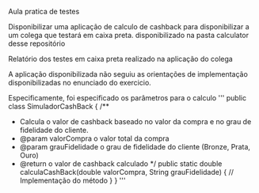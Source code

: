Aula pratica de testes

Disponibilizar uma aplicação de calculo de cashback para disponibilizar a um colega que testará em caixa preta. 
disponibilizado na pasta calculator desse repositório


Relatório dos testes em caixa preta realizado na aplicação do colega

A aplicação disponibilizada não seguiu as orientações de implementação disponibilizadas no enunciado do exercicio.

Especificamente, foi especificado os parâmetros para o calculo
'''
public class SimuladorCashBack {
/**
* Calcula o valor de cashback baseado no valor da compra e no grau de
fidelidade do cliente.
* @param valorCompra o valor total da compra
* @param grauFidelidade o grau de fidelidade do cliente (Bronze, Prata,
Ouro)
* @return o valor de cashback calculado
*/
public static double calculaCashBack(double valorCompra, String
grauFidelidade) {
// Implementação do método
}
}
'''

